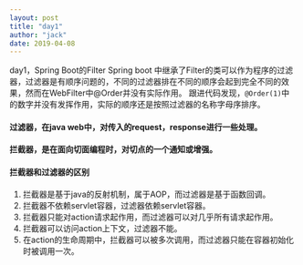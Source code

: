 ```yaml
---
layout: post
title: "day1"
author: "jack"
date: 2019-04-08
---
```

day1，Spring Boot的Filter<!-- more -->
Spring boot 中继承了Filter的类可以作为程序的过滤器，过滤器是有顺序问题的，不同的过滤器排在不同的顺序会起到完全不同的效果，然而在WebFilter中@Order并没有实际作用。
跟进代码发现，`@Order(1)`中的数字并没有发挥作用，实际的顺序还是按照过滤器的名称字母序排序。
#### 过滤器，在java web中，对传入的request，response进行一些处理。
#### 拦截器，是在面向切面编程时，对切点的一个通知或增强。

#### 拦截器和过滤器的区别
1. 拦截器是基于java的反射机制，属于AOP，而过滤器是基于函数回调。
2. 拦截器不依赖servlet容器，过滤器依赖servlet容器。
3. 拦截器只能对action请求起作用，而过滤器可以对几乎所有请求起作用。
4. 拦截器可以访问action上下文，过滤器不能。
5. 在action的生命周期中，拦截器可以被多次调用，而过滤器只能在容器初始化时被调用一次。
